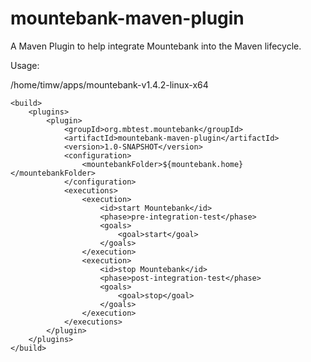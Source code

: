 # mountebank-maven-plugin
A Maven Plugin to help integrate Mountebank into the Maven lifecycle.

Usage:

  <properties>
		<mountebank.home>/home/timw/apps/mountebank-v1.4.2-linux-x64</mountebank.home>
	</properties>
	
    <build>
		<plugins>
			<plugin>
				<groupId>org.mbtest.mountebank</groupId>
				<artifactId>mountebank-maven-plugin</artifactId>
				<version>1.0-SNAPSHOT</version>
				<configuration>
					<mountebankFolder>${mountebank.home}</mountebankFolder>
				</configuration>
				<executions>
					<execution>
						<id>start Mountebank</id>
						<phase>pre-integration-test</phase>
						<goals>
							<goal>start</goal>
						</goals>
					</execution>
					<execution>
						<id>stop Mountebank</id>
						<phase>post-integration-test</phase>
						<goals>
							<goal>stop</goal>
						</goals>
					</execution>
				</executions>
			</plugin>
		</plugins>
	</build>
